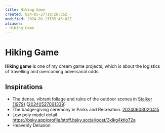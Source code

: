 ```yaml
---
title: Hiking Game
created: 024-05-27T19:26:35Z
modified: 2024-09-13T05:43:02Z
aliases:
- Hiking Game
---
```


# Hiking Game

**Hiking game** is one of my dream game projects, which is about the logistics of travelling and overcoming adversarial odds.

## Inspirations

- The dense, vibrant foliage and ruins of the outdoor scenes in [Stalker (1979)](stalker.md) ([20240527061339](../entries/20240527061339.md))
- The badge-giving ceremony in Parks and Recreation. [20240603020415](../entries/20240603020415.md)
- Low poly model detail https://bsky.app/profile/stoff.bsky.social/post/3klkg4ktlo72a
- Heavenly Delusion